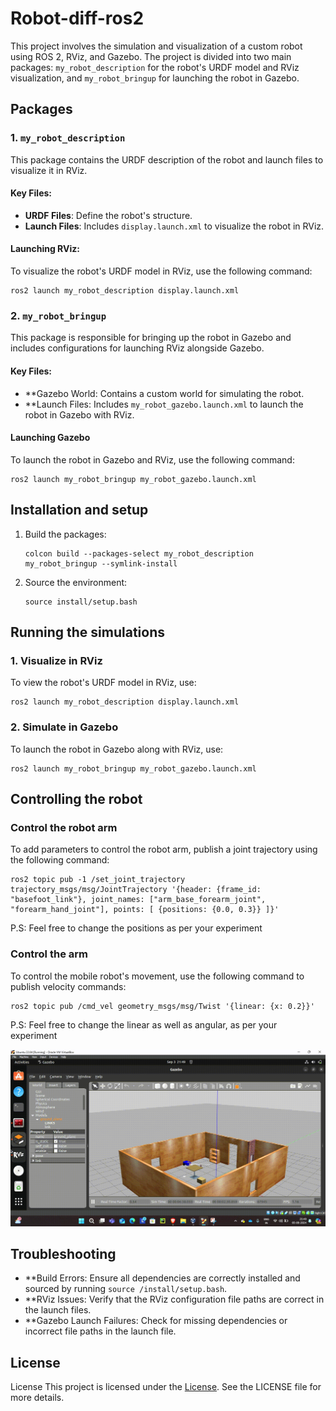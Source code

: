 # Robot-diff-ros2

This project involves the simulation and visualization of a custom robot using ROS 2, RViz, and Gazebo. The project is divided into two main packages: `my_robot_description` for the robot's URDF model and RViz visualization, and `my_robot_bringup` for launching the robot in Gazebo.

## Packages

### 1. `my_robot_description`

This package contains the URDF description of the robot and launch files to visualize it in RViz.

#### Key Files:
- **URDF Files**: Define the robot's structure.
- **Launch Files**: Includes `display.launch.xml` to visualize the robot in RViz.

#### Launching RViz:

To visualize the robot's URDF model in RViz, use the following command:

```
ros2 launch my_robot_description display.launch.xml
```

### 2. `my_robot_bringup`

This package is responsible for bringing up the robot in Gazebo and includes configurations for launching RViz alongside Gazebo.

#### Key Files:
- **Gazebo World: Contains a custom world for simulating the robot.
- **Launch Files: Includes `my_robot_gazebo.launch.xml` to launch the robot in Gazebo with RViz.

#### Launching Gazebo

To launch the robot in Gazebo and RViz, use the following command:
```
ros2 launch my_robot_bringup my_robot_gazebo.launch.xml
```

## Installation and setup

1. Build the packages:
   ```
   colcon build --packages-select my_robot_description my_robot_bringup --symlink-install
   ```

2. Source the environment:
   ```
   source install/setup.bash
   ```

## Running the simulations

### 1. Visualize in RViz
To view the robot's URDF model in RViz, use:

```
ros2 launch my_robot_description display.launch.xml
```

### 2. Simulate in Gazebo
To launch the robot in Gazebo along with RViz, use:

```
ros2 launch my_robot_bringup my_robot_gazebo.launch.xml
```

## Controlling the robot

### Control the robot arm
To add parameters to control the robot arm, publish a joint trajectory using the following command:
```
ros2 topic pub -1 /set_joint_trajectory trajectory_msgs/msg/JointTrajectory '{header: {frame_id: "basefoot_link"}, joint_names: ["arm_base_forearm_joint", "forearm_hand_joint"], points: [ {positions: {0.0, 0.3}} ]}'
```
P.S: Feel free to change the positions as per your experiment

### Control the arm
To control the mobile robot's movement, use the following command to publish velocity commands:

```
ros2 topic pub /cmd_vel geometry_msgs/msg/Twist '{linear: {x: 0.2}}'
```
P.S: Feel free to change the linear as well as angular, as per your experiment


![Robot in gazebo](gazebo.gif)


## Troubleshooting
- **Build Errors: Ensure all dependencies are correctly installed and sourced by running `source /install/setup.bash`.
- **RViz Issues: Verify that the RViz configuration file paths are correct in the launch files.
- **Gazebo Launch Failures: Check for missing dependencies or incorrect file paths in the launch file.

## License
License
This project is licensed under the [License](LICENSE). See the LICENSE file for more details.
